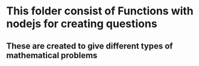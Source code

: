 <h1> This folder consist of Functions with nodejs for creating questions</h1>
<h2>These are created to give different types of mathematical problems</h2>
